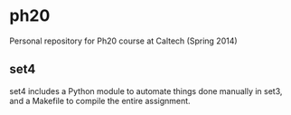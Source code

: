 ph20
====

Personal repository for Ph20 course at Caltech (Spring 2014)

set4
----

set4 includes a Python module to automate things done manually in set3, and a Makefile to compile the entire assignment.

